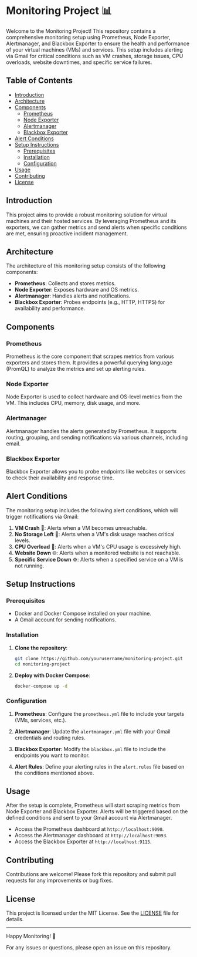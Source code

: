 # Monitoring Project 📊

Welcome to the Monitoring Project! This repository contains a comprehensive monitoring setup using Prometheus, Node Exporter, Alertmanager, and Blackbox Exporter to ensure the health and performance of your virtual machines (VMs) and services. This setup includes alerting via Gmail for critical conditions such as VM crashes, storage issues, CPU overloads, website downtimes, and specific service failures.

## Table of Contents

- [Introduction](#introduction)
- [Architecture](#architecture)
- [Components](#components)
  - [Prometheus](#prometheus)
  - [Node Exporter](#node-exporter)
  - [Alertmanager](#alertmanager)
  - [Blackbox Exporter](#blackbox-exporter)
- [Alert Conditions](#alert-conditions)
- [Setup Instructions](#setup-instructions)
  - [Prerequisites](#prerequisites)
  - [Installation](#installation)
  - [Configuration](#configuration)
- [Usage](#usage)
- [Contributing](#contributing)
- [License](#license)

## Introduction

This project aims to provide a robust monitoring solution for virtual machines and their hosted services. By leveraging Prometheus and its exporters, we can gather metrics and send alerts when specific conditions are met, ensuring proactive incident management.

## Architecture

The architecture of this monitoring setup consists of the following components:

- **Prometheus**: Collects and stores metrics.
- **Node Exporter**: Exposes hardware and OS metrics.
- **Alertmanager**: Handles alerts and notifications.
- **Blackbox Exporter**: Probes endpoints (e.g., HTTP, HTTPS) for availability and performance.

## Components

### Prometheus

Prometheus is the core component that scrapes metrics from various exporters and stores them. It provides a powerful querying language (PromQL) to analyze the metrics and set up alerting rules.

### Node Exporter

Node Exporter is used to collect hardware and OS-level metrics from the VM. This includes CPU, memory, disk usage, and more.

### Alertmanager

Alertmanager handles the alerts generated by Prometheus. It supports routing, grouping, and sending notifications via various channels, including email.

### Blackbox Exporter

Blackbox Exporter allows you to probe endpoints like websites or services to check their availability and response time.

## Alert Conditions

The monitoring setup includes the following alert conditions, which will trigger notifications via Gmail:

1. **VM Crash** 🚨: Alerts when a VM becomes unreachable.
2. **No Storage Left** 💾: Alerts when a VM's disk usage reaches critical levels.
3. **CPU Overload** 🧠: Alerts when a VM's CPU usage is excessively high.
4. **Website Down** 🌐: Alerts when a monitored website is not reachable.
5. **Specific Service Down** ⚙️: Alerts when a specified service on a VM is not running.

## Setup Instructions

### Prerequisites

- Docker and Docker Compose installed on your machine.
- A Gmail account for sending notifications.

### Installation

1. **Clone the repository**:
    ```bash
    git clone https://github.com/yourusername/monitoring-project.git
    cd monitoring-project
    ```

2. **Deploy with Docker Compose**:
    ```bash
    docker-compose up -d
    ```

### Configuration

1. **Prometheus**: Configure the `prometheus.yml` file to include your targets (VMs, services, etc.).

2. **Alertmanager**: Update the `alertmanager.yml` file with your Gmail credentials and routing rules.

3. **Blackbox Exporter**: Modify the `blackbox.yml` file to include the endpoints you want to monitor.

4. **Alert Rules**: Define your alerting rules in the `alert.rules` file based on the conditions mentioned above.

## Usage

After the setup is complete, Prometheus will start scraping metrics from Node Exporter and Blackbox Exporter. Alerts will be triggered based on the defined conditions and sent to your Gmail account via Alertmanager.

- Access the Prometheus dashboard at `http://localhost:9090`.
- Access the Alertmanager dashboard at `http://localhost:9093`.
- Access the Blackbox Exporter at `http://localhost:9115`.

## Contributing

Contributions are welcome! Please fork this repository and submit pull requests for any improvements or bug fixes.

## License

This project is licensed under the MIT License. See the [LICENSE](LICENSE) file for details.

---

Happy Monitoring! 🚀

For any issues or questions, please open an issue on this repository.